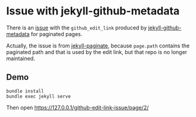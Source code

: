 # Issue with jekyll-github-metadata

There is an [issue](https://github.com/jekyll/github-metadata/issues/213) with the `github_edit_link` produced by [jekyll-github-metadata](https://github.com/jekyll/github-metadata) for paginated pages.

Actually, the issue is from [jekyll-paginate](https://github.com/jekyll/jekyll-paginate), because `page.path` contains the paginated path and that is used by the edit link, but that repo is no longer maintained.

## Demo

```
bundle install
bundle exec jekyll serve
```

Then open https://127.0.0.1/github-edit-link-issue/page/2/
